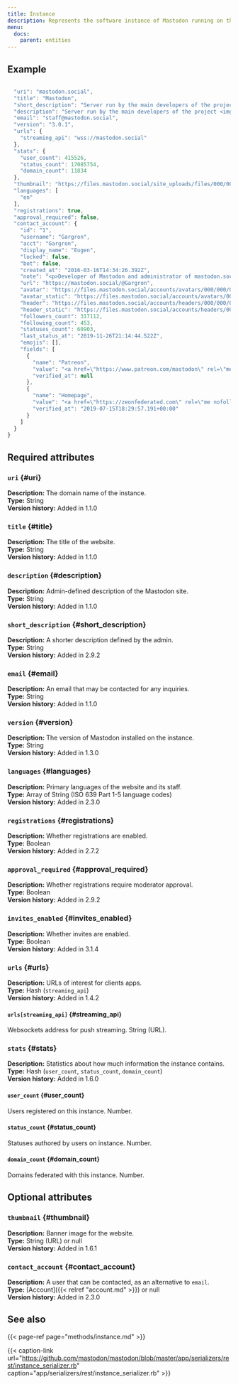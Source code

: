 ```yaml
---
title: Instance
description: Represents the software instance of Mastodon running on this domain.
menu:
  docs:
    parent: entities
---
```


## Example

```javascript

  "uri": "mastodon.social",
  "title": "Mastodon",
  "short_description": "Server run by the main developers of the project <img draggable=\"false\" alt=\"🐘\" class=\"emojione\" src=\"https://mastodon.social/emoji/1f418.svg\" /> It is not focused on any particular niche interest - everyone is welcome as long as you follow our code of conduct!",
  "description": "Server run by the main developers of the project <img draggable=\"false\" alt=\"🐘\" class=\"emojione\" src=\"https://mastodon.social/emoji/1f418.svg\" /> It is not focused on any particular niche interest - everyone is welcome as long as you follow our code of conduct!",
  "email": "staff@mastodon.social",
  "version": "3.0.1",
  "urls": {
    "streaming_api": "wss://mastodon.social"
  },
  "stats": {
    "user_count": 415526,
    "status_count": 17085754,
    "domain_count": 11834
  },
  "thumbnail": "https://files.mastodon.social/site_uploads/files/000/000/001/original/vlcsnap-2018-08-27-16h43m11s127.png",
  "languages": [
    "en"
  ],
  "registrations": true,
  "approval_required": false,
  "contact_account": {
    "id": "1",
    "username": "Gargron",
    "acct": "Gargron",
    "display_name": "Eugen",
    "locked": false,
    "bot": false,
    "created_at": "2016-03-16T14:34:26.392Z",
    "note": "<p>Developer of Mastodon and administrator of mastodon.social. I post service announcements, development updates, and personal stuff.</p>",
    "url": "https://mastodon.social/@Gargron",
    "avatar": "https://files.mastodon.social/accounts/avatars/000/000/001/original/d96d39a0abb45b92.jpg",
    "avatar_static": "https://files.mastodon.social/accounts/avatars/000/000/001/original/d96d39a0abb45b92.jpg",
    "header": "https://files.mastodon.social/accounts/headers/000/000/001/original/c91b871f294ea63e.png",
    "header_static": "https://files.mastodon.social/accounts/headers/000/000/001/original/c91b871f294ea63e.png",
    "followers_count": 317112,
    "following_count": 453,
    "statuses_count": 60903,
    "last_status_at": "2019-11-26T21:14:44.522Z",
    "emojis": [],
    "fields": [
      {
        "name": "Patreon",
        "value": "<a href=\"https://www.patreon.com/mastodon\" rel=\"me nofollow noopener noreferrer\" target=\"_blank\"><span class=\"invisible\">https://www.</span><span class=\"\">patreon.com/mastodon</span><span class=\"invisible\"></span}",
        "verified_at": null
      },
      {
        "name": "Homepage",
        "value": "<a href=\"https://zeonfederated.com\" rel=\"me nofollow noopener noreferrer\" target=\"_blank\"><span class=\"invisible\">https://</span><span class=\"\">zeonfederated.com</span><span class=\"invisible\"></span}",
        "verified_at": "2019-07-15T18:29:57.191+00:00"
      }
    ]
  }
}
```

## Required attributes

### `uri` {#uri}

**Description:** The domain name of the instance.\
**Type:** String\
**Version history:** Added in 1.1.0

### `title` {#title}

**Description:** The title of the website.\
**Type:** String\
**Version history:** Added in 1.1.0

### `description` {#description}

**Description:** Admin-defined description of the Mastodon site.\
**Type:** String\
**Version history:** Added in 1.1.0

### `short_description` {#short_description}

**Description:** A shorter description defined by the admin.\
**Type:** String\
**Version history:** Added in 2.9.2

### `email` {#email}

**Description:** An email that may be contacted for any inquiries.\
**Type:** String\
**Version history:** Added in 1.1.0

### `version` {#version}

**Description:** The version of Mastodon installed on the instance.\
**Type:** String\
**Version history:** Added in 1.3.0

### `languages` {#languages}

**Description:** Primary languages of the website and its staff.\
**Type:** Array of String \(ISO 639 Part 1-5 language codes\)\
**Version history:** Added in 2.3.0

### `registrations` {#registrations}

**Description:** Whether registrations are enabled.\
**Type:** Boolean\
**Version history:** Added in 2.7.2

### `approval_required` {#approval_required}

**Description:** Whether registrations require moderator approval.\
**Type:** Boolean\
**Version history:** Added in 2.9.2

### `invites_enabled` {#invites_enabled}

**Description:** Whether invites are enabled.\
**Type:** Boolean\
**Version history:** Added in 3.1.4

### `urls` {#urls}

**Description:** URLs of interest for clients apps.\
**Type:** Hash \(`streaming_api`\)\
**Version history:** Added in 1.4.2

#### `urls[streaming_api]` {#streaming_api}

Websockets address for push streaming. String \(URL\).

### `stats` {#stats}

**Description:** Statistics about how much information the instance contains.\
**Type:** Hash \(`user_count`, `status_count`, `domain_count`\)\
**Version history:** Added in 1.6.0

#### `user_count` {#user_count}

Users registered on this instance. Number.

#### `status_count` {#status_count}

Statuses authored by users on instance. Number.

#### `domain_count` {#domain_count}

Domains federated with this instance. Number.

## Optional attributes

### `thumbnail` {#thumbnail}

**Description:** Banner image for the website.\
**Type:** String \(URL\) or null\
**Version history:** Added in 1.6.1

### `contact_account` {#contact_account}

**Description:** A user that can be contacted, as an alternative to `email`.\
**Type:** [Account]({{< relref "account.md" >}}) or null\
**Version history:** Added in 2.3.0

## See also

{{< page-ref page="methods/instance.md" >}}

{{< caption-link url="https://github.com/mastodon/mastodon/blob/master/app/serializers/rest/instance_serializer.rb" caption="app/serializers/rest/instance\_serializer.rb" >}}



